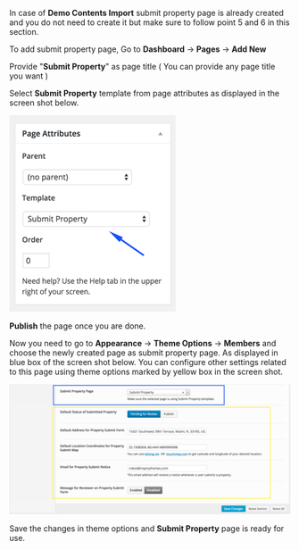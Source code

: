 In case of <strong>Demo Contents Import</strong> submit property page is already created and you do not need to create it but make sure to follow point 5 and 6 in this section.

To add submit property page, Go to <strong>Dashboard</strong> &rarr; <strong>Pages</strong> &rarr; <strong>Add New</strong>

Provide "<strong>Submit Property</strong>" as page title ( You can provide any page title you want )

Select <strong>Submit Property</strong> template from page attributes as displayed in the screen shot below.

![Real Places Theme](images/members/9.png)

<strong>Publish</strong> the page once you are done.

Now you need to go to <strong>Appearance</strong> &rarr; <strong>Theme Options</strong> &rarr; <strong>Members</strong> and choose the newly created page as submit property page. As displayed in blue box of the screen shot below. You can configure other settings related to this page using theme options marked by yellow box in the screen shot.

![Real Places Theme](images/members/10.png)

Save the changes in theme options and <strong>Submit Property</strong> page is ready for use.
